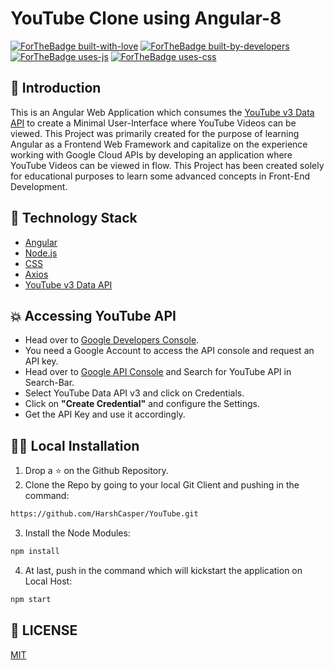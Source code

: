 # YouTube Clone using Angular-8

[![ForTheBadge built-with-love](http://ForTheBadge.com/images/badges/built-with-love.svg)](https://GitHub.com/Naereen/)
[![ForTheBadge built-by-developers](http://ForTheBadge.com/images/badges/built-by-developers.svg)](https://GitHub.com/Naereen/)
[![ForTheBadge uses-js](http://ForTheBadge.com/images/badges/uses-js.svg)](http://ForTheBadge.com)
[![ForTheBadge uses-css](http://ForTheBadge.com/images/badges/uses-css.svg)](http://ForTheBadge.com)

  ## 📌 Introduction

This is an Angular Web Application which consumes the [YouTube v3 Data API](https://developers.google.com/youtube/v3) to create a Minimal
User-Interface where YouTube Videos can be viewed. This Project was primarily created for the purpose of learning Angular as a Frontend Web
Framework and capitalize on the experience working with Google Cloud APIs by developing an application where YouTube Videos can be viewed in flow. This Project has been created solely for educational purposes to learn some advanced concepts in Front-End Development.

  ## 🏁 Technology Stack

* [Angular](https://angular.io/)
* [Node.js](https://nodejs.org/)
* [CSS](https://en.wikipedia.org/wiki/Cascading_Style_Sheets)
* [Axios](https://github.com/axios/axios)
* [YouTube v3 Data API](https://developers.google.com/youtube/v3)

## 💥 Accessing YouTube API

- Head over to [Google Developers Console](https://developers.google.com/youtube/v3/getting-started).
- You need a Google Account to access the API console and request an API key.
- Head over to [Google API Console](https://console.developers.google.com/) and Search for YouTube API in Search-Bar.
- Select YouTube Data API v3 and click on Credentials.
- Click on <b>"Create Credential"</b> and configure the Settings.
- Get the API Key and use it accordingly.

## 🏃‍♂️ Local Installation

1. Drop a ⭐ on the Github Repository. 
2. Clone the Repo by going to your local Git Client and pushing in the command: 

```sh
https://github.com/HarshCasper/YouTube.git
```

3. Install the Node Modules: 
```sh
npm install
```

4. At last, push in the command which will kickstart the application on Local Host:
```sh
npm start
```

## 📜 LICENSE

[MIT](https://github.com/HarshCasper/YouTube/blob/master/LICENSE)
